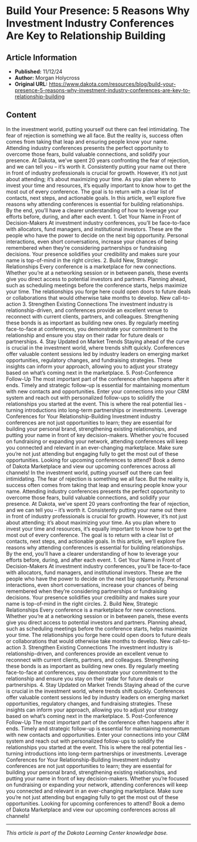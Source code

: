 # Build Your Presence: 5 Reasons Why Investment Industry Conferences Are Key to Relationship Building

## Article Information
- **Published:** 11/12/24
- **Author:** Morgan Holycross
- **Original URL:** https://www.dakota.com/resources/blog/build-your-presence-5-reasons-why-investment-industry-conferences-are-key-to-relationship-building

## Content

In the investment world, putting yourself out there can feel intimidating. The fear of rejection is something we all face. But the reality is, success often comes from taking that leap and ensuring people know your name. Attending industry conferences presents the perfect opportunity to overcome those fears, build valuable connections, and solidify your presence. At Dakota, we’ve spent 20 years confronting the fear of rejection, and we can tell you – it’s worth it. Consistently putting your name out there in front of industry professionals is crucial for growth. However, it’s not just about attending; it’s about maximizing your time. As you plan where to invest your time and resources, it’s equally important to know how to get the most out of every conference. The goal is to return with a clear list of contacts, next steps, and actionable goals. In this article, we’ll explore five reasons why attending conferences is essential for building relationships. By the end, you’ll have a clearer understanding of how to leverage your efforts before, during, and after each event. 1. Get Your Name in Front of Decision-Makers At investment industry conferences, you’ll be face-to-face with allocators, fund managers, and institutional investors. These are the people who have the power to decide on the next big opportunity. Personal interactions, even short conversations, increase your chances of being remembered when they’re considering partnerships or fundraising decisions. Your presence solidifies your credibility and makes sure your name is top-of-mind in the right circles. 2. Build New, Strategic Relationships Every conference is a marketplace for new connections. Whether you’re at a networking session or in between panels, these events give you direct access to potential investors and partners. Planning ahead, such as scheduling meetings before the conference starts, helps maximize your time. The relationships you forge here could open doors to future deals or collaborations that would otherwise take months to develop. New call-to-action 3. Strengthen Existing Connections The investment industry is relationship-driven, and conferences provide an excellent venue to reconnect with current clients, partners, and colleagues. Strengthening these bonds is as important as building new ones. By regularly meeting face-to-face at conferences, you demonstrate your commitment to the relationship and ensure you stay on their radar for future deals or partnerships. 4. Stay Updated on Market Trends Staying ahead of the curve is crucial in the investment world, where trends shift quickly. Conferences offer valuable content sessions led by industry leaders on emerging market opportunities, regulatory changes, and fundraising strategies. These insights can inform your approach, allowing you to adjust your strategy based on what’s coming next in the marketplace. 5. Post-Conference Follow-Up The most important part of the conference often happens after it ends. Timely and strategic follow-up is essential for maintaining momentum with new contacts and opportunities. Enter your connections into your CRM system and reach out with personalized follow-ups to solidify the relationships you started at the event. This is where the real potential lies - turning introductions into long-term partnerships or investments. Leverage Conferences for Your Relationship-Building Investment industry conferences are not just opportunities to learn; they are essential for building your personal brand, strengthening existing relationships, and putting your name in front of key decision-makers. Whether you’re focused on fundraising or expanding your network, attending conferences will keep you connected and relevant in an ever-changing marketplace. Make sure you’re not just attending but engaging fully to get the most out of these opportunities. Looking for upcoming conferences to attend? Book a demo of Dakota Marketplace and view our upcoming conferences across all channels! In the investment world, putting yourself out there can feel intimidating. The fear of rejection is something we all face. But the reality is, success often comes from taking that leap and ensuring people know your name. Attending industry conferences presents the perfect opportunity to overcome those fears, build valuable connections, and solidify your presence. At Dakota, we’ve spent 20 years confronting the fear of rejection, and we can tell you – it’s worth it. Consistently putting your name out there in front of industry professionals is crucial for growth. However, it’s not just about attending; it’s about maximizing your time. As you plan where to invest your time and resources, it’s equally important to know how to get the most out of every conference. The goal is to return with a clear list of contacts, next steps, and actionable goals. In this article, we’ll explore five reasons why attending conferences is essential for building relationships. By the end, you’ll have a clearer understanding of how to leverage your efforts before, during, and after each event. 1. Get Your Name in Front of Decision-Makers At investment industry conferences, you’ll be face-to-face with allocators, fund managers, and institutional investors. These are the people who have the power to decide on the next big opportunity. Personal interactions, even short conversations, increase your chances of being remembered when they’re considering partnerships or fundraising decisions. Your presence solidifies your credibility and makes sure your name is top-of-mind in the right circles. 2. Build New, Strategic Relationships Every conference is a marketplace for new connections. Whether you’re at a networking session or in between panels, these events give you direct access to potential investors and partners. Planning ahead, such as scheduling meetings before the conference starts, helps maximize your time. The relationships you forge here could open doors to future deals or collaborations that would otherwise take months to develop. New call-to-action 3. Strengthen Existing Connections The investment industry is relationship-driven, and conferences provide an excellent venue to reconnect with current clients, partners, and colleagues. Strengthening these bonds is as important as building new ones. By regularly meeting face-to-face at conferences, you demonstrate your commitment to the relationship and ensure you stay on their radar for future deals or partnerships. 4. Stay Updated on Market Trends Staying ahead of the curve is crucial in the investment world, where trends shift quickly. Conferences offer valuable content sessions led by industry leaders on emerging market opportunities, regulatory changes, and fundraising strategies. These insights can inform your approach, allowing you to adjust your strategy based on what’s coming next in the marketplace. 5. Post-Conference Follow-Up The most important part of the conference often happens after it ends. Timely and strategic follow-up is essential for maintaining momentum with new contacts and opportunities. Enter your connections into your CRM system and reach out with personalized follow-ups to solidify the relationships you started at the event. This is where the real potential lies - turning introductions into long-term partnerships or investments. Leverage Conferences for Your Relationship-Building Investment industry conferences are not just opportunities to learn; they are essential for building your personal brand, strengthening existing relationships, and putting your name in front of key decision-makers. Whether you’re focused on fundraising or expanding your network, attending conferences will keep you connected and relevant in an ever-changing marketplace. Make sure you’re not just attending but engaging fully to get the most out of these opportunities. Looking for upcoming conferences to attend? Book a demo of Dakota Marketplace and view our upcoming conferences across all channels!

---

*This article is part of the Dakota Learning Center knowledge base.*
